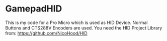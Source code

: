 # GamepadHID
This is my code for a Pro Micro which is used as HID Device. Normal Buttons and CTS288V Encoders are used.
You need the HID Project Library from: https://github.com/NicoHood/HID
